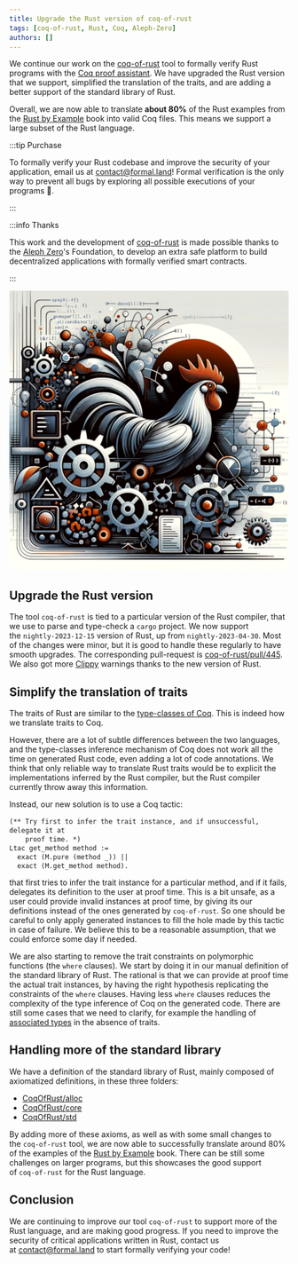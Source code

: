 ```yaml
---
title: Upgrade the Rust version of coq-of-rust
tags: [coq-of-rust, Rust, Coq, Aleph-Zero]
authors: []
---
```


We continue our work on the [coq-of-rust](https://github.com/formal-land/coq-of-rust) tool to formally verify Rust programs with the [Coq proof assistant](https://coq.inria.fr/). We have upgraded the Rust version that we support, simplified the translation of the traits, and are adding a better support of the standard library of Rust.

Overall, we are now able to translate **about 80%** of the Rust examples from the [Rust by Example](https://doc.rust-lang.org/stable/rust-by-example/) book into valid Coq files. This means we support a large subset of the Rust language.

<!-- truncate -->

:::tip Purchase

To formally verify your Rust codebase and improve the security of your application, email us at&nbsp;[&#099;&#111;&#110;&#116;&#097;&#099;&#116;&#064;formal&#046;&#108;&#097;&#110;&#100;](mailto:contact@formal.land)! Formal verification is the only way to prevent all bugs by exploring all possible executions of your programs&nbsp;🎯.

:::

:::info Thanks

This work and the development of [coq-of-rust](https://github.com/formal-land/coq-of-rust) is made possible thanks to the [Aleph Zero](https://alephzero.org/)'s Foundation, to develop an extra safe platform to build decentralized applications with formally verified smart contracts.

:::

![Rust rooster](2024-01-18/rooster.png)

## Upgrade the Rust version

The tool&nbsp;`coq-of-rust` is tied to a particular version of the Rust compiler, that we use to parse and type-check a `cargo` project. We now support the&nbsp;`nightly-2023-12-15` version of Rust, up from&nbsp;`nightly-2023-04-30`. Most of the changes were minor, but it is good to handle these regularly to have smooth upgrades. The corresponding pull-request is [coq-of-rust/pull/445](https://github.com/formal-land/coq-of-rust/pull/445). We also got more [Clippy](https://github.com/rust-lang/rust-clippy) warnings thanks to the new version of Rust.

## Simplify the translation of traits

The traits of Rust are similar to the [type-classes of Coq](https://coq.inria.fr/refman/addendum/type-classes.html). This is indeed how we translate traits to Coq.

However, there are a lot of subtle differences between the two languages, and the type-classes inference mechanism of Coq does not work all the time on generated Rust code, even adding a lot of code annotations. We think that only reliable way to translate Rust traits would be to explicit the implementations inferred by the Rust compiler, but the Rust compiler currently throw away this information.

Instead, our new solution is to use a Coq tactic:

```coq
(** Try first to infer the trait instance, and if unsuccessful, delegate it at
    proof time. *)
Ltac get_method method :=
  exact (M.pure (method _)) ||
  exact (M.get_method method).
```

that first tries to infer the trait instance for a particular method, and if it fails, delegates its definition to the user at proof time. This is a bit unsafe, as a user could provide invalid instances at proof time, by giving its our definitions instead of the ones generated by&nbsp;`coq-of-rust`. So one should be careful to only apply generated instances to fill the hole made by this tactic in case of failure. We believe this to be a reasonable assumption, that we could enforce some day if needed.

We are also starting to remove the trait constraints on polymorphic functions (the&nbsp;`where` clauses). We start by doing it in our manual definition of the standard library of Rust. The rational is that we can provide at proof time the actual trait instances, by having the right hypothesis replicating the constraints of the&nbsp;`where` clauses. Having less&nbsp;`where` clauses reduces the complexity of the type inference of Coq on the generated code. There are still some cases that we need to clarify, for example the handling of [associated types](https://doc.rust-lang.org/rust-by-example/generics/assoc_items/types.html) in the absence of traits.

## Handling more of the standard library

We have a definition of the standard library of Rust, mainly composed of axiomatized definitions, in these three folders:

- [CoqOfRust/alloc](https://github.com/formal-land/coq-of-rust/tree/main/CoqOfRust/alloc)
- [CoqOfRust/core](https://github.com/formal-land/coq-of-rust/tree/main/CoqOfRust/core)
- [CoqOfRust/std](https://github.com/formal-land/coq-of-rust/tree/main/CoqOfRust/std)

By adding more of these axioms, as well as with some small changes to the&nbsp;`coq-of-rust` tool, we are now able to successfully translate around 80% of the examples of the [Rust by Example](https://doc.rust-lang.org/stable/rust-by-example/) book. There can be still some challenges on larger programs, but this showcases the good support of&nbsp;`coq-of-rust` for the Rust language.

## Conclusion

We are continuing to improve our tool&nbsp;`coq-of-rust` to support more of the Rust language, and are making good progress. If you need to improve the security of critical applications written in Rust, contact us at&nbsp;[&#099;&#111;&#110;&#116;&#097;&#099;&#116;&#064;formal&#046;&#108;&#097;&#110;&#100;](mailto:contact@formal.land) to start formally verifying your code!
